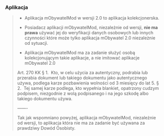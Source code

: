 
### Aplikacja
> - Aplikacja mObywatelMod w wersji 2.0 to aplikacja kolekcjonerska. 
> 
> - Posiadacz aplikacji mObywatelMod, niezależnie od wersji, **nie ma prawa** używać jej do weryfikacji danych osobowych lub innych czynności które może tylko aplikacja mObywatel 2.0 niezależnie od sytuacji. 
> 
> - Aplikacja mObywatelMod ma za zadanie służyć osobą kolekcjonującym takie aplikacje, a nie imitować aplikacje mObywatel 2.0
> 
> Art. 270 KK
> § 1.  Kto, w celu użycia za autentyczny, podrabia lub przerabia dokument lub takiego dokumentu jako autentycznego używa,
> podlega karze pozbawienia wolności od 3 miesięcy do lat 5.
> §  2.  Tej samej karze podlega, kto wypełnia blankiet, opatrzony cudzym podpisem, niezgodnie z wolą podpisanego i na jego szkodę albo takiego dokumentu używa.
> 
> ——-
> 
> Tak jak wspomniano powyżej, aplikacja mObywatelMod, niezależnie od wersji, to aplikacja która nie ma za zadanie być używana za prawdziwy Dowód Osobisty. 
